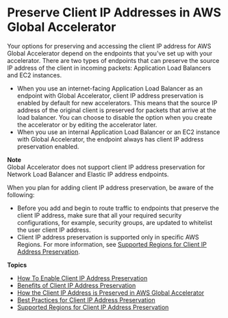 # Preserve Client IP Addresses in AWS Global Accelerator<a name="preserve-client-ip-address"></a>

Your options for preserving and accessing the client IP address for AWS Global Accelerator depend on the endpoints that you've set up with your accelerator\. There are two types of endpoints that can preserve the source IP address of the client in incoming packets: Application Load Balancers and EC2 instances\.
+ When you use an internet\-facing Application Load Balancer as an endpoint with Global Accelerator, client IP address preservation is enabled by default for new accelerators\. This means that the source IP address of the original client is preserved for packets that arrive at the load balancer\. You can choose to disable the option when you create the accelerator or by editing the accelerator later\.
+ When you use an internal Application Load Balancer or an EC2 instance with Global Accelerator, the endpoint always has client IP address preservation enabled\. 

**Note**  
Global Accelerator does not support client IP address preservation for Network Load Balancer and Elastic IP address endpoints\.

When you plan for adding client IP address preservation, be aware of the following:
+ Before you add and begin to route traffic to endpoints that preserve the client IP address, make sure that all your required security configurations, for example, security groups, are updated to whitelist the user client IP address\. 
+ Client IP address preservation is supported only in specific AWS Regions\. For more information, see [ Supported Regions for Client IP Address Preservation](preserve-client-ip-address.regions.md)\.

**Topics**
+ [How To Enable Client IP Address Preservation](preserve-client-ip-address.how-to-enable-preservation.md)
+ [Benefits of Client IP Address Preservation](preserve-client-ip-address.benefits-of-preservation.md)
+ [How the Client IP Address is Preserved in AWS Global Accelerator](preserve-client-ip-address.headers.md)
+ [Best Practices for Client IP Address Preservation](best-practices-aga.md)
+ [Supported Regions for Client IP Address Preservation](preserve-client-ip-address.regions.md)